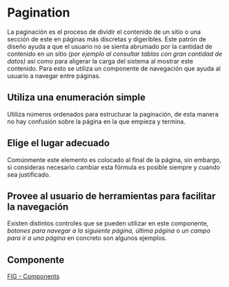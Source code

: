 # Pagination

La paginación es el proceso de dividir el contenido de un sitio o una sección de este en páginas más discretas y digeribles. Este patrón de diseño ayuda a que el usuario no se sienta abrumado por la cantidad de contenido en un sitio _(por ejemplo al consultar tablas con gran cantidad de datos)_ así como para aligerar la carga del sistema al mostrar este contenido. Para esto se utiliza un componente de navegación que ayuda al usuario a navegar entre páginas.

## Utiliza una enumeración simple

Utiliza números ordenados para estructurar la paginación, de esta manera no hay confusión sobre la página en la que empieza y termina.

## Elige el lugar adecuado

Comúnmente este elemento es colocado al final de la página, sin embargo, si consideras necesario cambiar esta fórmula es posible siempre y cuando sea justificado.

## Provee al usuario de herramientas para facilitar la navegación

Existen distintos controles que se pueden utilizar en este componente, _botones para navegar a la siguiente página, última página_ o _un campo para ir a una página_ en concreto son algunos ejemplos.

## Componente 
[FIG - Components](https://www.figma.com/file/adTpzuue9VJyGt5D6bb45F/FIG---Components?node-id=2158%3A2465)
